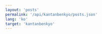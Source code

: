 ```yaml
---
layout: 'posts'
permalink: '/api/kantanbenkyo/posts.json'
lang: 'ko'
target: 'kantanbenkyo'
---
```

